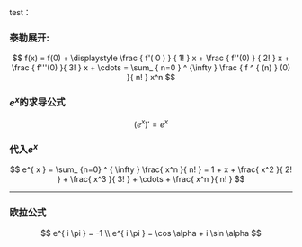 test：
### 泰勒展开:
$$
 f(x) = f(0) + \displaystyle \frac { f'( 0 ) } { 1! } x +  
 \frac { f''(0) } { 2! } x + 
 \frac { f'''(0) }{ 3! } x + 
 \cdots = 
 \sum_ { n=0 } ^ {\infty }
 \frac { f ^ { (n) } (0) }{ n! }
 x^n
 $$


### $e^x$的求导公式
$$
( e^x ) ' = e^x
$$


 ### 代入$e^x$

 $$
 e^{ x } =
 \sum_ {n=0} ^ { \infty }
 \frac{ x^n }{ n! }
 = 1 + x + \frac{ x^2 }{ 2! } +
 \frac{ x^3 }{ 3! } + \cdots + \frac{ x^n }{ n! }
 $$

---

 ### 欧拉公式

 $$
 e^{ i \pi } = -1 \\
 e^{ i \pi } = \cos \alpha + i \sin \alpha
 $$